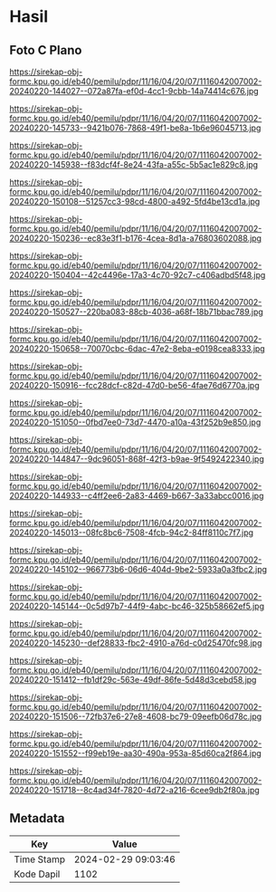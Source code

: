# Hasil

## Foto C Plano

https://sirekap-obj-formc.kpu.go.id/eb40/pemilu/pdpr/11/16/04/20/07/1116042007002-20240220-144027--072a87fa-ef0d-4cc1-9cbb-14a74414c676.jpg

https://sirekap-obj-formc.kpu.go.id/eb40/pemilu/pdpr/11/16/04/20/07/1116042007002-20240220-145733--9421b076-7868-49f1-be8a-1b6e96045713.jpg

https://sirekap-obj-formc.kpu.go.id/eb40/pemilu/pdpr/11/16/04/20/07/1116042007002-20240220-145938--f83dcf4f-8e24-43fa-a55c-5b5ac1e829c8.jpg

https://sirekap-obj-formc.kpu.go.id/eb40/pemilu/pdpr/11/16/04/20/07/1116042007002-20240220-150108--51257cc3-98cd-4800-a492-5fd4be13cd1a.jpg

https://sirekap-obj-formc.kpu.go.id/eb40/pemilu/pdpr/11/16/04/20/07/1116042007002-20240220-150236--ec83e3f1-b176-4cea-8d1a-a76803602088.jpg

https://sirekap-obj-formc.kpu.go.id/eb40/pemilu/pdpr/11/16/04/20/07/1116042007002-20240220-150404--42c4496e-17a3-4c70-92c7-c406adbd5f48.jpg

https://sirekap-obj-formc.kpu.go.id/eb40/pemilu/pdpr/11/16/04/20/07/1116042007002-20240220-150527--220ba083-88cb-4036-a68f-18b71bbac789.jpg

https://sirekap-obj-formc.kpu.go.id/eb40/pemilu/pdpr/11/16/04/20/07/1116042007002-20240220-150658--70070cbc-6dac-47e2-8eba-e0198cea8333.jpg

https://sirekap-obj-formc.kpu.go.id/eb40/pemilu/pdpr/11/16/04/20/07/1116042007002-20240220-150916--fcc28dcf-c82d-47d0-be56-4fae76d6770a.jpg

https://sirekap-obj-formc.kpu.go.id/eb40/pemilu/pdpr/11/16/04/20/07/1116042007002-20240220-151050--0fbd7ee0-73d7-4470-a10a-43f252b9e850.jpg

https://sirekap-obj-formc.kpu.go.id/eb40/pemilu/pdpr/11/16/04/20/07/1116042007002-20240220-144847--9dc96051-868f-42f3-b9ae-9f5492422340.jpg

https://sirekap-obj-formc.kpu.go.id/eb40/pemilu/pdpr/11/16/04/20/07/1116042007002-20240220-144933--c4ff2ee6-2a83-4469-b667-3a33abcc0016.jpg

https://sirekap-obj-formc.kpu.go.id/eb40/pemilu/pdpr/11/16/04/20/07/1116042007002-20240220-145013--08fc8bc6-7508-4fcb-94c2-84ff8110c7f7.jpg

https://sirekap-obj-formc.kpu.go.id/eb40/pemilu/pdpr/11/16/04/20/07/1116042007002-20240220-145102--966773b6-06d6-404d-9be2-5933a0a3fbc2.jpg

https://sirekap-obj-formc.kpu.go.id/eb40/pemilu/pdpr/11/16/04/20/07/1116042007002-20240220-145144--0c5d97b7-44f9-4abc-bc46-325b58662ef5.jpg

https://sirekap-obj-formc.kpu.go.id/eb40/pemilu/pdpr/11/16/04/20/07/1116042007002-20240220-145230--def28833-fbc2-4910-a76d-c0d25470fc98.jpg

https://sirekap-obj-formc.kpu.go.id/eb40/pemilu/pdpr/11/16/04/20/07/1116042007002-20240220-151412--fb1df29c-563e-49df-86fe-5d48d3cebd58.jpg

https://sirekap-obj-formc.kpu.go.id/eb40/pemilu/pdpr/11/16/04/20/07/1116042007002-20240220-151506--72fb37e6-27e8-4608-bc79-09eefb06d78c.jpg

https://sirekap-obj-formc.kpu.go.id/eb40/pemilu/pdpr/11/16/04/20/07/1116042007002-20240220-151552--f99eb19e-aa30-490a-953a-85d60ca2f864.jpg

https://sirekap-obj-formc.kpu.go.id/eb40/pemilu/pdpr/11/16/04/20/07/1116042007002-20240220-151718--8c4ad34f-7820-4d72-a216-6cee9db2f80a.jpg


## Metadata

| Key        | Value               |
| ---------- | ------------------- |
| Time Stamp | 2024-02-29 09:03:46 |
| Kode Dapil | 1102                |



